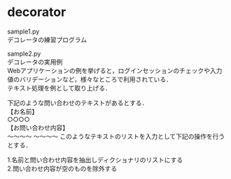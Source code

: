 # decorator
sample1.py  
デコレータの練習プログラム
  
sample2.py  
デコレータの実用例  
Webアプリケーションの例を挙げると，ログインセッションのチェックや入力値のバリデーションなど，様々なところで利用されている．  
テキスト処理を例として取り上げる．  
  
下記のような問い合わせのテキストがあるとする．  
【お名前】  
○○○○  
【お問い合わせ内容】  
〜〜〜〜
〜〜〜〜
このようなテキストのリストを入力として下記の操作を行うとする．

1.名前と問い合わせ内容を抽出しディクショナリのリストにする  
2.問い合わせ内容が空のものを除外する  
